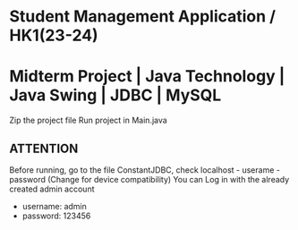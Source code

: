 # Student Management Application / HK1(23-24)
# Midterm Project | Java Technology | Java Swing | JDBC | MySQL

 Zip the project file
 Run project in Main.java

## ATTENTION
 Before running, go to the file ConstantJDBC, check localhost - userame - password (Change for device compatibility)
 You can Log in with the already created admin account 
 - username: admin
 - password: 123456
